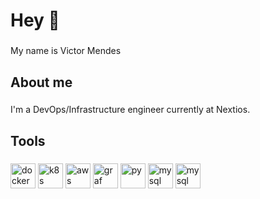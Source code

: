 <h1 align="left">Hey 👋 </h1>

###

<p align="left">My name is Victor Mendes</p>

###

<h2 align="left">About me</h2>

###

<p align="left"> I'm a DevOps/Infrastructure engineer currently at Nextios. </p>

###

<h2 align="left">Tools</h2>

###

<div align="left">
  <img src="https://www.svgrepo.com/show/349342/docker.svg" height="40" alt="docker" />
  <img src="https://www.svgrepo.com/show/448233/kubernetes.svg" height="40" alt="k8s" />
  <img src="https://www.svgrepo.com/show/448266/aws.svg" height="40" alt="aws" />
  <img src="https://www.svgrepo.com/show/448228/grafana.svg" height="40" alt="graf" />
  <img src="https://www.svgrepo.com/show/452091/python.svg" height="40" alt="py" />
  <img src="https://www.svgrepo.com/svg/473731/mysql" height="40" alt="mysql" />
  <img src="https://www.svgrepo.com/show/353929/jenkins.svg" height="40" alt="mysql" />
  
 
  
</div>

###
